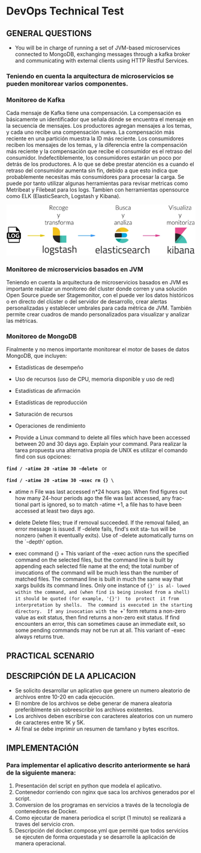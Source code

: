 # DevOps Technical Test
## GENERAL QUESTIONS
- You will be in charge of running a set of JVM-based microservices connected to MongoDB, exchanging messages through a kafka broker and communicating with external clients using HTTP Restful Services.
### Teniendo en cuenta la arquitectura de microservicios se pueden monitorear varios componentes.
### Monitoreo de Kafka
Cada mensaje de Kafka tiene una compensación. La compensación es básicamente un identificador que señala dónde se encuentra el mensaje en la secuencia de mensajes. Los productores agregan mensajes a los temas, y cada uno recibe una compensación nueva. La compensación más reciente en una partición muestra la ID más reciente. Los consumidores reciben los mensajes de los temas, y la diferencia entre la compensación más reciente y la compensación que recibe el consumidor es el retraso del consumidor. Indefectiblemente, los consumidores estarán un poco por detrás de los productores. A lo que se debe prestar atención es a cuando el retraso del consumidor aumenta sin fin, debido a que esto indica que probablemente necesitas más consumidores para procesar la carga.
Se puede por tanto utilizar algunas herramientas para revisar metricas como Metribeat y Filebeat para los logs.
Tambien con herramientas opensource como ELK (ElasticSearch, Logstash y Kibana).

![ELK](https://github.com/mariocr73/DevOps_Test/blob/Development/figuras/ELK.jpg)

### Monitoreo de microservicios basados en JVM
Teniendo en cuenta la arquitectura de microservicios basados en JVM es importante realizar un monitoreo del cluster donde corren y una solución Open Source puede ser  Stagemonitor, con el puede ver los datos históricos o en directo del clúster o del servidor de desarrollo, crear alertas personalizadas y establecer umbrales para cada métrica de JVM. También permite crear cuadros de mando personalizados para visualizar y analizar las métricas.

### Monitoreo de MongoDB
Finalmente y no menos importante monitorear el motor de bases de datos MongoDB, que incluyen:
- Estadísticas de desempeño
- Uso de recursos (uso de CPU, memoria disponible y uso de red)
- Estadísticas de afirmación
- Estadísticas de reproducción
- Saturación de recursos
- Operaciones de rendimiento

- Provide a Linux command to delete all files which have been accessed between 20 and 30 days ago. Explain your command.
Para realizar la tarea propuesta una alternativa propia de UNIX es utilizar el comando find con sus opciones:

**`find / -atime 20 -atime 30 -delete `** 
or

**`find / -atime 20 -atime 30 -exec rm {} \`**

- atime n
              File was last accessed n*24 hours ago.  When find figures out how many 24-hour periods ago the file was last accessed, any frac‐
              tional part is ignored, so to match -atime +1, a file has to have been accessed at least two days ago.
			  
			  
- delete
              Delete files; true if removal succeeded.  If the removal failed, an error message is issued.  If -delete fails, find's exit sta‐
              tus will be nonzero (when it eventually exits).  Use of -delete automatically turns on the `-depth' option.

- exec command {} +
              This  variant  of  the -exec action runs the specified command on the selected files, but the command line is built by appending
              each selected file name at the end; the total number of invocations of the command will be much less than the number of  matched
              files.   The  command  line is built in much the same way that xargs builds its command lines.  Only one instance of `{}' is al‐
              lowed within the command, and (when find is being invoked from a shell) it should be quoted (for example, '{}')  to  protect  it
              from  interpretation by shells.  The command is executed in the starting directory.  If any invocation with the `+' form returns
              a non-zero value as exit status, then find returns a non-zero exit status.  If find encounters  an  error,  this  can  sometimes
              cause an immediate exit, so some pending commands may not be run at all.  This variant of -exec always returns true.


## PRACTICAL SCENARIO
## DESCRIPCIÓN DE LA APLICACION
- Se solicito desarrollar un aplicativo que genere un numero aleatorio de archivos entre 10-20 en cada ejecución.
- El nombre de los archivos se debe generar de manera aleatoria preferiblmente sin sobreescribir los archivos existentes.
- Los archivos deben escribirse con caracteres aleatorios con un numero de caracteres entre 1K y 5K.
- Al final se debe imprimir un resumen de tamñano y bytes escritos.

## IMPLEMENTACIÓN
### Para implementar el aplicativo descrito anteriormente se hará de la siguiente manera:
1. Presentación del script en python que modela el aplicativo.
2. Contenedor corriendo con nginx que saca los archivos generados por el script.
3. Conversion de los programas en servicios a través de la tecnología de contenedores de Docker.
4. Como ejecutar de manera periodica el script (1 minuto) se realizará a traves del servicio cron.
5. Descripción del docker.compose.yml que permité que todos servicios se ejecuten de forma orquestada y se desarrolle la aplicación de manera operacional.
